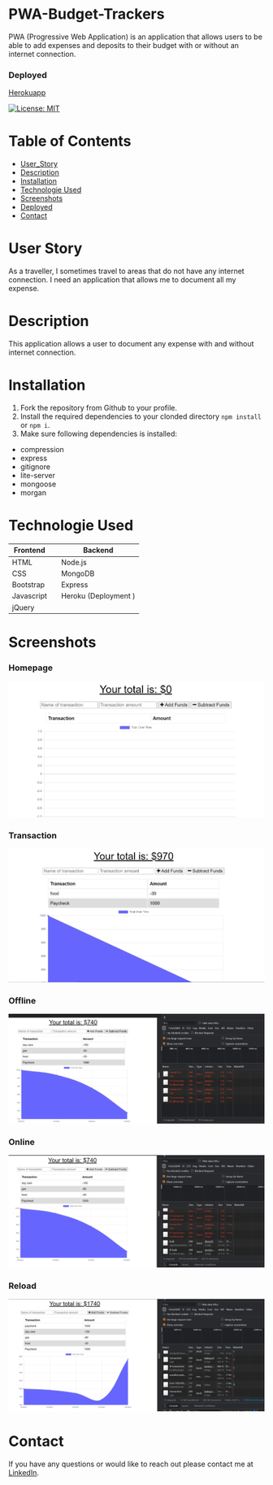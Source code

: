 # PWA-Budget-Trackers
PWA (Progressive Web Application) is an application that allows users to be able to add expenses and deposits to their budget with or without an internet connection.

### Deployed 
[Herokuapp](https://pwa-traveler-tracker.herokuapp.com/)

[![License: MIT](https://img.shields.io/badge/License-MIT-yellow.svg)](https://opensource.org/licenses/MIT)

# Table of Contents
* [User_Story](#User_Story)
* [Description](#Description)
* [Installation](#Installation)
* [Technologie Used](#Technologie_Used)
* [Screenshots](#Screenshots) 
* [Deployed](#Deployed)
* [Contact](#Contact)
# User Story 
As a traveller, I sometimes travel to areas that do not have any internet connection.  I need an application that allows me to document all my expense.

# Description
This application allows a user to document any expense with and without internet connection.

# Installation 
1. Fork the repository from Github to your profile.
2. Install the required dependencies to your clonded directory `npm install` or `npm i`.
3. Make sure following dependencies is installed:
 - compression
 - express
 - gitignore
 - lite-server
 - mongoose
 - morgan

# Technologie Used
| Frontend      |    | Backend |
| ----------- | --- | ----------- |
| HTML      | | Node.js       |
| CSS   | | MongoDB         |
| Bootstrap   | | Express        |
| Javascript   | |Heroku (Deployment )      |
| jQuery   |   

# Screenshots
### Homepage
![homepage](Develop/public/assets/images/homepage.png)
### Transaction
![transaction](Develop/public/assets/images/transaction.png)
### Offline
![offline](Develop/public/assets/images/offline.png)
### Online
![online](Develop/public/assets/images/online.png)
### Reload
![reload](Develop/public/assets/images/reload.png)



# Contact
If you have any questions or would like to reach out please contact me at [LinkedIn](https://www.linkedin.com/in/anh-cu/).